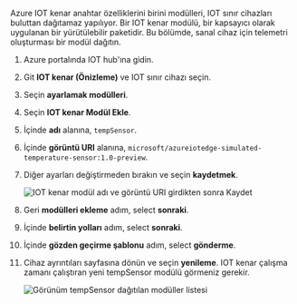 Azure IOT kenar anahtar özelliklerini birini modülleri, IOT sınır cihazları buluttan dağıtamaz yapılıyor. Bir IOT kenar modülü, bir kapsayıcı olarak uygulanan bir yürütülebilir paketidir. Bu bölümde, sanal cihaz için telemetri oluşturması bir modül dağıtın. 

1. Azure portalında IOT hub'ına gidin.
1. Git **IOT kenar (Önizleme)** ve IOT sınır cihazı seçin.
1. Seçin **ayarlamak modülleri**.
1. Seçin **IOT kenar Modül Ekle**.
1. İçinde **adı** alanına, `tempSensor`. 
1. İçinde **görüntü URI** alanına, `microsoft/azureiotedge-simulated-temperature-sensor:1.0-preview`. 
1. Diğer ayarları değiştirmeden bırakın ve seçin **kaydetmek**.

   ![IOT kenar modül adı ve görüntü URI girdikten sonra Kaydet](./media/iot-edge-deploy-module/name-image.png)

1. Geri **modülleri ekleme** adım, select **sonraki**.
1. İçinde **belirtin yolları** adım, select **sonraki**.
1. İçinde **gözden geçirme şablonu** adım, select **gönderme**.
1. Cihaz ayrıntıları sayfasına dönün ve seçin **yenileme**. IOT kenar çalışma zamanı çalıştıran yeni tempSensor modülü görmeniz gerekir. 

   ![Görünüm tempSensor dağıtılan modüller listesi][1]

<!-- Images -->
[1]: ../articles/iot-edge/media/tutorial-simulate-device-windows/view-module.png